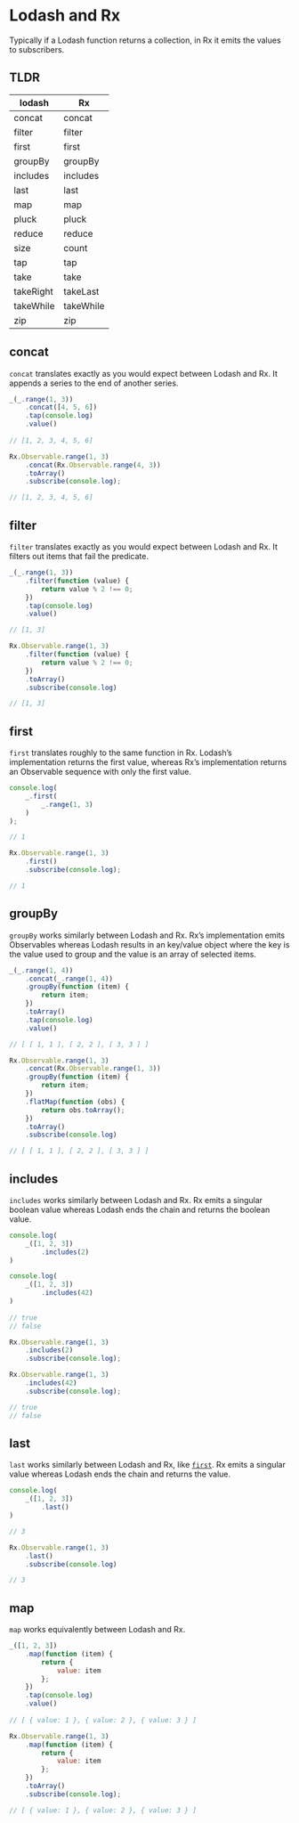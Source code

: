 # Lodash and Rx

Typically if a Lodash function returns a collection, in Rx it emits the values to subscribers.

## TLDR

lodash      | Rx
------------|---
concat      | concat
filter      | filter
first       | first
groupBy     | groupBy
includes    | includes
last        | last
map         | map
pluck       | pluck
reduce      | reduce
size        | count
tap         | tap
take        | take
takeRight   | takeLast
takeWhile   | takeWhile
zip         | zip

## concat

`concat` translates exactly as you would expect between Lodash and Rx. It appends a series to the end of another series.

```js
_(_.range(1, 3))
    .concat([4, 5, 6])
    .tap(console.log)
    .value()
    
// [1, 2, 3, 4, 5, 6]

Rx.Observable.range(1, 3)
    .concat(Rx.Observable.range(4, 3))
    .toArray()
    .subscribe(console.log);

// [1, 2, 3, 4, 5, 6]
```

## filter

`filter` translates exactly as you would expect between Lodash and Rx. It filters out items that fail the predicate.

```js
_(_.range(1, 3))
    .filter(function (value) {
        return value % 2 !== 0;
    })
    .tap(console.log)
    .value()

// [1, 3]

Rx.Observable.range(1, 3)
    .filter(function (value) {
        return value % 2 !== 0;
    })
    .toArray()
    .subscribe(console.log)

// [1, 3]
```

## first

`first` translates roughly to the same function in Rx. Lodash’s implementation returns the first value, whereas Rx’s implementation returns an Observable sequence with only the first value.

```js
console.log(
    _.first(
        _.range(1, 3)
    )
);

// 1

Rx.Observable.range(1, 3)
    .first()
    .subscribe(console.log);

// 1
```

## groupBy

`groupBy` works similarly between Lodash and Rx. Rx’s implementation emits Observables whereas Lodash results in an key/value object where the key is the value used to group and the value is an array of selected items.

```js
_(_.range(1, 4))
    .concat(_.range(1, 4))
    .groupBy(function (item) {
        return item;
    })
    .toArray()
    .tap(console.log)
    .value()

// [ [ 1, 1 ], [ 2, 2 ], [ 3, 3 ] ]

Rx.Observable.range(1, 3)
    .concat(Rx.Observable.range(1, 3))
    .groupBy(function (item) {
        return item;
    })
    .flatMap(function (obs) {
        return obs.toArray();
    })
    .toArray()
    .subscribe(console.log)

// [ [ 1, 1 ], [ 2, 2 ], [ 3, 3 ] ]
```

## includes

`includes` works similarly between Lodash and Rx. Rx emits a singular boolean value whereas Lodash ends the chain and returns the boolean value.

```js
console.log(
    _([1, 2, 3])
        .includes(2)
)

console.log(
    _([1, 2, 3])
        .includes(42)
)
    
// true
// false

Rx.Observable.range(1, 3)
    .includes(2)
    .subscribe(console.log);

Rx.Observable.range(1, 3)
    .includes(42)
    .subscribe(console.log);

// true
// false
```

## last

`last` works similarly between Lodash and Rx, like [`first`](#first). Rx emits a singular value whereas Lodash ends the chain and returns the value.

```js
console.log(
    _([1, 2, 3])
        .last()
)

// 3

Rx.Observable.range(1, 3)
    .last()
    .subscribe(console.log)

// 3
```

## map

`map` works equivalently between Lodash and Rx.

```js
_([1, 2, 3])
    .map(function (item) {
        return {
            value: item
        };
    })
    .tap(console.log)
    .value()
    
// [ { value: 1 }, { value: 2 }, { value: 3 } ]

Rx.Observable.range(1, 3)
    .map(function (item) {
        return {
            value: item
        };
    })
    .toArray()
    .subscribe(console.log);

// [ { value: 1 }, { value: 2 }, { value: 3 } ]
```
